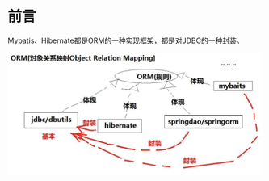 #  前言

Mybatis、Hibernate都是ORM的一种实现框架，都是对JDBC的一种封装。

<img src="img/image-20200606191809690.png" alt="image-20200606191809690" style="zoom:50%;" />

